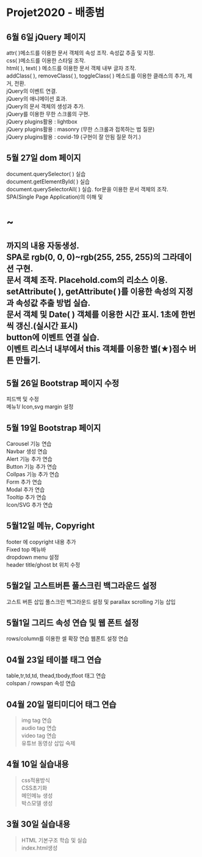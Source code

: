 # Projet2020 - 배종범
## 6월 6일 jQuery 페이지
attr( )메소드를 이용한 문서 객체의 속성 조작. 속성값 추출 및 지정.<br>
css( )메소드를 이용한 스타일 조작.<br>
html( ), text( ) 메소드를 이용한 문서 객체 내부 글자 조작.<br>
addClass( ), removeClass( ), toggleClass( ) 메소드를 이용한 클래스의 추가, 제거, 전환.<br>
jQuery의 이벤트 연결.<br>
jQuery의 애니메이션 효과.<br>
jQuery의 문서 객체의 생성과 추가.<br>
jQuery를 이용한 무한 스크롤의 구현.<br>
jQuery plugins활용 : lightbox<br>
jQuery plugins활용 : masonry (무한 스크롤과 접목하는 법 질문)<br>
jQuery plugins활용 : covid-19 (구현이 잘 안됨 질문 하기.)<br>
## 5월 27일 dom 페이지
document.querySelector( ) 실습<br>
document.getElementById( ) 실습<br>
document.querySelectorAll( ) 실습. for문을 이용한 문서 객체의 조작.<br>
SPA(Single Page Application)의 이해 및 <h1>~<h2>까지의 내용 자동생성.<br>
SPA로 rgb(0, 0, 0)~rgb(255, 255, 255)의 그라데이션 구현.<br>
문서 객체 조작. Placehold.com의 리소스 이용.<br>
setAttribute( ), getAttribute( )를 이용한 속성의 지정과 속성값 추출 방법 실습.<br>
문서 객체 및 Date( ) 객체를 이용한 시간 표시. 1초에 한번씩 갱신.(실시간 표시)<br>
button에 이벤트 연결 실습.<br>
이벤트 리스너 내부에서 this 객체를 이용한 별(★)점수 버튼 만들기.<br>


## 5월 26일 Bootstrap 페이지  수정
피드백 및 수정<br>
메뉴1/ Icon,svg margin 설정<br>

## 5월 19일 Bootstrap 페이지
Carousel 기능 연습<br>
Navbar 생성 연습<br>
Alert 기능 추가 연습<br>
Button 기능 추가 연습<br>
Collpas 기능 추가 연습<br>
Form 추가 연습<br>
Modal 추가 연습<br>
Tooltip 추가 연습<br>
Icon/SVG 추가 연습<br>
## 5월12일 메뉴, Copyright
footer 에 copyright 내용 추가 <br>
Fixed top 메뉴바 <br>
dropdown menu 설정 <br>
header title/ghost bt 위치 수정 <br>

## 5월2일 고스트버튼 풀스크린 백그라운드 설정
고스트 버튼 삽입
풀스크린 백그라운드 설정 및 parallax scrolling 기능 삽입
## 5월1일 그리드 속성 연습 및 웹 폰트 설정
rows/column를 이용한 셀 확장 연습
웹폰트 설정 연습


## 04월 23일 테이블 태그 연습
table,tr,td,td, thead,tbody,tfoot 태그 연습<br>
colspan / rowspan 속성 연습<br>
## 04월 20일 멀티미디어 태그 연습
>img tag 연습<br>
audio tag 연습<br>
video tag 연습<br>
유튜브 동영상 삽입 숙제<br>
## 4월 10일 실습내용
> css적용방식<br>
CSS초기화<br>
메인메뉴 생성<br>
박스모델 생성
## 3월 30일 실습내용
> HTML 기본구조 학습 및 실습<br>
index.html생성


